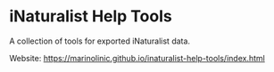# iNaturalist Help Tools

A collection of tools for exported iNaturalist data.

Website: https://marinolinic.github.io/inaturalist-help-tools/index.html
